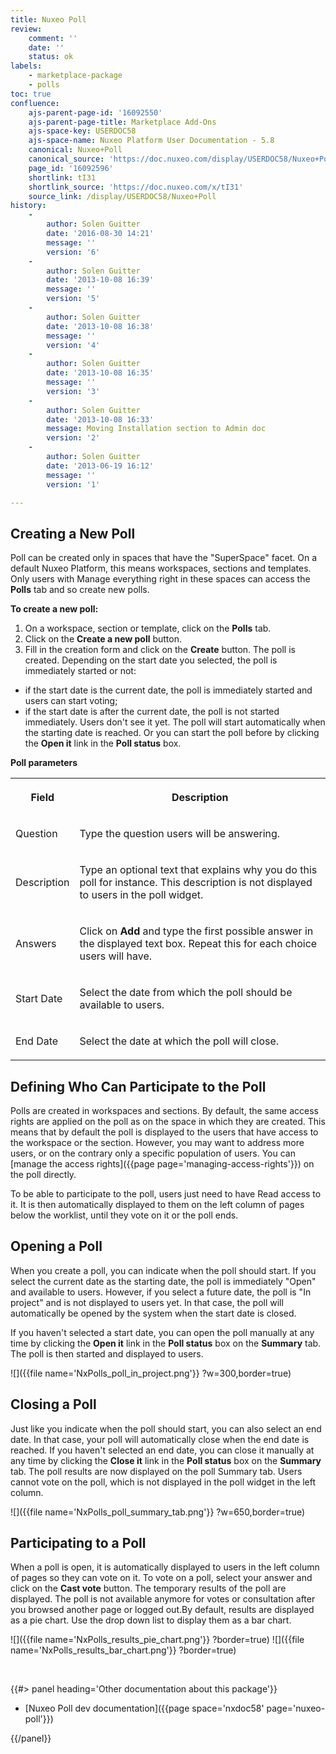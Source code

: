 ```yaml
---
title: Nuxeo Poll
review:
    comment: ''
    date: ''
    status: ok
labels:
    - marketplace-package
    - polls
toc: true
confluence:
    ajs-parent-page-id: '16092550'
    ajs-parent-page-title: Marketplace Add-Ons
    ajs-space-key: USERDOC58
    ajs-space-name: Nuxeo Platform User Documentation - 5.8
    canonical: Nuxeo+Poll
    canonical_source: 'https://doc.nuxeo.com/display/USERDOC58/Nuxeo+Poll'
    page_id: '16092596'
    shortlink: tI31
    shortlink_source: 'https://doc.nuxeo.com/x/tI31'
    source_link: /display/USERDOC58/Nuxeo+Poll
history:
    - 
        author: Solen Guitter
        date: '2016-08-30 14:21'
        message: ''
        version: '6'
    - 
        author: Solen Guitter
        date: '2013-10-08 16:39'
        message: ''
        version: '5'
    - 
        author: Solen Guitter
        date: '2013-10-08 16:38'
        message: ''
        version: '4'
    - 
        author: Solen Guitter
        date: '2013-10-08 16:35'
        message: ''
        version: '3'
    - 
        author: Solen Guitter
        date: '2013-10-08 16:33'
        message: Moving Installation section to Admin doc
        version: '2'
    - 
        author: Solen Guitter
        date: '2013-06-19 16:12'
        message: ''
        version: '1'

---
```

## Creating a New Poll

Poll can be created only in spaces that have the "SuperSpace" facet. On a default Nuxeo Platform, this means workspaces, sections and templates. Only users with Manage everything right in these spaces can access the **Polls** tab and so create new polls.

**To create a new poll:**

1.  On a workspace, section or template, click on the **Polls** tab.
2.  Click on the **Create a new poll** button.
3.  Fill in the creation form and click on the **Create** button.
    The poll is created. Depending on the start date you selected, the poll is immediately started or not:

*   if the start date is the current date, the poll is immediately started and users can start voting;
*   if the start date is after the current date, the poll is not started immediately. Users don't see it yet. The poll will start automatically when the starting date is reached. Or you can start the poll before by clicking the **Open it** link in the **Poll status** box.

**Poll parameters**

<div class="table-scroll"><table class="hover"><tbody><tr><th colspan="1">

Field

</th><th colspan="1">

Description

</th></tr><tr><td colspan="1">

Question

</td><td colspan="1">

Type the question users will be answering.

</td></tr><tr><td colspan="1">

Description

</td><td colspan="1">

Type an optional text that explains why you do this poll for instance. This description is not displayed to users in the poll widget.

</td></tr><tr><td colspan="1">

Answers

</td><td colspan="1">

Click on **Add** and type the first possible answer in the displayed text box. Repeat this for each choice users will have.

</td></tr><tr><td colspan="1">

Start Date

</td><td colspan="1">

Select the date from which the poll should be available to users.

</td></tr><tr><td colspan="1">

End Date

</td><td colspan="1">

Select the date at which the poll will close.

</td></tr></tbody></table></div>

## Defining Who Can Participate to the Poll

Polls are created in workspaces and sections. By default, the same access rights are applied on the poll as on the space in which they are created. This means that by default the poll is displayed to the users that have access to the workspace or the section. However, you may want to address more users, or on the contrary only a specific population of users. You can [manage the access rights]({{page page='managing-access-rights'}}) on the poll directly.

To be able to participate to the poll, users just need to have Read access to it. It is then automatically displayed to them on the left column of pages below the worklist, until they vote on it or the poll ends.

## Opening a Poll

When you create a poll, you can indicate when the poll should start. If you select the current date as the starting date, the poll is immediately "Open" and available to users. However, if you select a future date, the poll is "In project" and is not displayed to users yet. In that case, the poll will automatically be opened by the system when the start date is closed.

If you haven't selected a start date, you can open the poll manually at any time by clicking the **Open it** link in the **Poll status** box on the **Summary** tab. The poll is then started and displayed to users.

![]({{file name='NxPolls_poll_in_project.png'}} ?w=300,border=true)

## Closing a Poll

Just like you indicate when the poll should start, you can also select an end date. In that case, your poll will automatically close when the end date is reached. If you haven't selected an end date, you can close it manually at any time by clicking the **Close it** link in the **Poll status** box on the **Summary** tab.
The poll results are now displayed on the poll Summary tab. Users cannot vote on the poll, which is not displayed in the poll widget in the left column.

![]({{file name='NxPolls_poll_summary_tab.png'}} ?w=650,border=true)

## Participating to a Poll

When a poll is open, it is automatically displayed to users in the left column of pages so they can vote on it. To vote on a poll, select your answer and click on the **Cast vote** button. The temporary results of the poll are displayed. The poll is not available anymore for votes or consultation after you browsed another page or logged out.By default, results are displayed as a pie chart. Use the drop down list to display them as a bar chart.

![]({{file name='NxPolls_results_pie_chart.png'}} ?border=true) ![]({{file name='NxPolls_results_bar_chart.png'}} ?border=true)

&nbsp;

<div class="row" data-equalizer data-equalize-on="medium"><div class="column medium-6">{{#> panel heading='Other documentation about this package'}}

*   [Nuxeo Poll dev documentation]({{page space='nxdoc58' page='nuxeo-poll'}})

{{/panel}}</div><div class="column medium-6">

&nbsp;

</div></div>